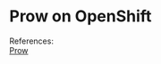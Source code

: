 # Prow on OpenShift
  
References:  
[Prow](https://github.com/kubernetes/test-infra/tree/master/prow)